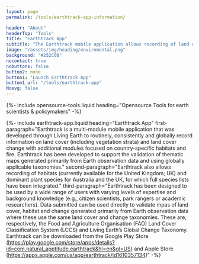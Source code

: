 ```yaml
---
layout: page
permalink: /tools/earthtrack-app-information/

header: "About"
headerTop: "Tools"
title: "Earthtrack App"
subtitle: "The Earthtrack mobile application allows recording of land cover and change impacts and pressures in the field, with the information collected directly supporting the development of thematic products from Earth observations."
image: "/assets/img/heading/enviromental.png"
background: "#252C0B"
nocontact: true
nobuttons: false
button2: none
button1: "Launch Earthtrack App"
button1_url: "/tools/earthtrack-app"
Nosvg: false
---
```

{%-
include opensource-tools.liquid
heading="Opensource Tools for earth scientists & policymakers"
-%}

{%-
include earthtrack-app.liquid
heading="Earthtrack App"
first-paragraph="Earthtrack is a multi-module mobile application that was developed through Living Earth to routinely,
        consistently and globally record information on land cover (including vegetation strata) and land cover change
        with additional modules focused on country-specific habitats and fire. Earthtrack has been developed to support
        the validation of thematic maps generated primarily from Earth observation data and using globally applicable
        taxonomies."
second-paragraph="Earthtrack also allows recording of habitats (currently available for the United Kingdom; UK) and dominant plant
        species for Australia and the UK, for which full species lists have been integrated."
third-paragraph="Earthtrack has been designed to be used by a wide range of users with varying levels of expertise and background
        knowledge (e.g., citizen scientists, park rangers or academic researchers). Data submitted can be used directly
        to validate mpas of land cover, habitat and change generated primarily from Earth observation data where these
        use the same land cover and change taxonomies. These are, respectively, the Food and Agriculture Organisation
        (FAO) Land Cover Classification System (LCCS) and Living Earth’s Global Change Taxonomy. Earthtrack can be downloaded from the Google Play Store (https://play.google.com/store/apps/details?id=com.natural_apptitude.earthtrack&hl=en&gl=US) and Apple Store (https://apps.apple.com/us/app/earthtrack/id1610357134)"
-%}
